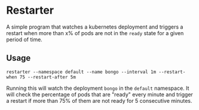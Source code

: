 # Restarter

A simple program that watches a kubernetes deployment and triggers a restart
when more than x% of pods are not in the `ready` state for a given period of time.

## Usage

```shell
restarter --namespace default --name bongo --interval 1m --restart-when 75 --restart-after 5m
```

Running this will watch the deployment `bongo` in the `default` namespace.
It will check the percentage of pods that are "ready" every minute and
trigger a restart if more than 75% of them are not ready for 5 consecutive minutes.
